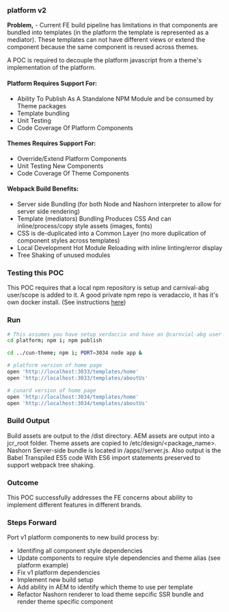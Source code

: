### platform v2

**Problem,** - Current FE build pipeline has limitations in that components are bundled into templates (in the platform 
the template is represented as a mediator).
These templates can not have different views or extend the component because the same component is reused across themes.

A POC is required to decouple the platform javascript from a theme's implementation of the platform. 
 
#### Platform Requires Support For:
* Ability To Publish As A Standalone NPM Module and be consumed by Theme packages
* Template bundling
* Unit Testing
* Code Coverage Of Platform Components

#### Themes Requires Support For:
* Override/Extend Platform Components
* Unit Testing New Components
* Code Coverage Of Theme Components

#### Webpack Build Benefits:
* Server side Bundling (for both Node and Nashorn interpreter to allow for server side rendering)
* Template (mediators) Bundling Produces CSS And can inline/process/copy style assets (images, fonts)
* CSS is de-duplicated into a Common Layer (no more duplication of component styles across templates)
* Local Development Hot Module Reloading with inline linting/error display
* Tree Shaking of unused modules

### Testing this POC
This POC requires that a local npm repository is setup and carnival-abg user/scope is added to it. A good private npm 
repo is veradaccio, it has it's own docker install. (See instructions [here](https://github.com/verdaccio/verdaccio]))
 
### Run
```sh
# This assumes you have setup verdaccio and have an @carnvial-abg user
cd platform; npm i; npm publish

cd ../cun-theme; npm i; PORT=3034 node app &

# platform version of home page
open 'http://localhost:3033/templates/home'
open 'http://localhost:3033/templates/aboutUs'

# cunard version of home page
open 'http://localhost:3034/templates/home'
open 'http://localhost:3034/templates/aboutUs'
```

### Build Output
Build assets are output to the /dist directory. AEM assets are output into a jcr_root folder. Theme assets are copied to 
/etc/design/<package_name>. Nashorn Server-side bundle is located in /apps/<package-name>/server.js.
Also output is the Babel Transpiled ES5 code With ES6 import statements preserved to support webpack tree shaking.

### Outcome
This POC successfully addresses the FE concerns about ability to implement different features in different brands.

### Steps Forward
Port v1 platform components to new build process by:
* Identifing all component style dependencies 
* Update components to require style dependencies and theme alias (see platform example)
* Fix v1 platform dependencies
* Implement new build setup
* Add ability in AEM to identify which theme to use per template
* Refactor Nashorn renderer to load theme sepcific SSR bundle and render theme specific component
